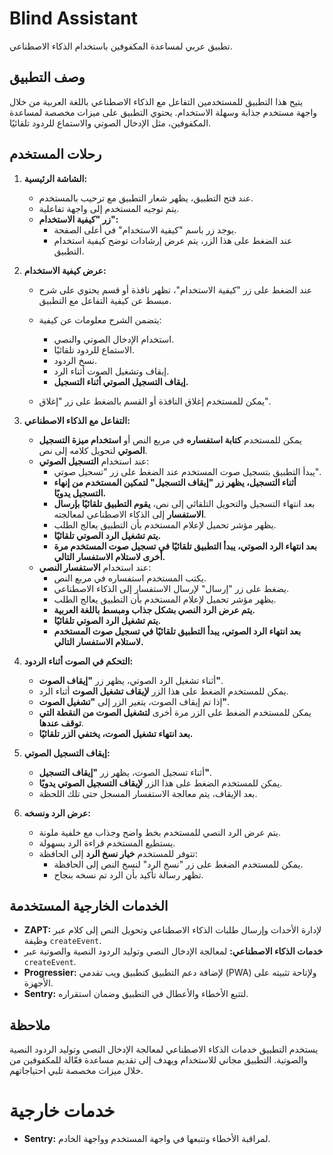 # Blind Assistant

تطبيق عربي لمساعدة المكفوفين باستخدام الذكاء الاصطناعي.

## وصف التطبيق

يتيح هذا التطبيق للمستخدمين التفاعل مع الذكاء الاصطناعي باللغة العربية من خلال واجهة مستخدم جذابة وسهلة الاستخدام. يحتوي التطبيق على ميزات مخصصة لمساعدة المكفوفين، مثل الإدخال الصوتي والاستماع للردود تلقائيًا.

## رحلات المستخدم

1. **الشاشة الرئيسية:**

   - عند فتح التطبيق، يظهر شعار التطبيق مع ترحيب بالمستخدم.
   - يتم توجيه المستخدم إلى واجهة تفاعلية.
   - **زر "كيفية الاستخدام":**
     - يوجد زر باسم "كيفية الاستخدام" في أعلى الصفحة.
     - عند الضغط على هذا الزر، يتم عرض إرشادات توضح كيفية استخدام التطبيق.

2. **عرض كيفية الاستخدام:**

   - عند الضغط على زر "كيفية الاستخدام"، تظهر نافذة أو قسم يحتوي على شرح مبسط عن كيفية التفاعل مع التطبيق.
   - يتضمن الشرح معلومات عن كيفية:

     - استخدام الإدخال الصوتي والنصي.
     - الاستماع للردود تلقائيًا.
     - نسخ الردود.
     - إيقاف وتشغيل الصوت أثناء الرد.
     - **إيقاف التسجيل الصوتي أثناء التسجيل.**

   - يمكن للمستخدم إغلاق النافذة أو القسم بالضغط على زر "إغلاق".

3. **التفاعل مع الذكاء الاصطناعي:**

   - يمكن للمستخدم **كتابة استفساره** في مربع النص أو **استخدام ميزة التسجيل الصوتي** لتحويل كلامه إلى نص.
   - عند استخدام **التسجيل الصوتي**:
     - يبدأ التطبيق بتسجيل صوت المستخدم عند الضغط على زر "تسجيل صوتي".
     - **أثناء التسجيل، يظهر زر "إيقاف التسجيل" لتمكين المستخدم من إنهاء التسجيل يدويًا.**
     - بعد انتهاء التسجيل والتحويل التلقائي إلى نص، **يقوم التطبيق تلقائيًا بإرسال الاستفسار** إلى الذكاء الاصطناعي لمعالجته.
     - يظهر مؤشر تحميل لإعلام المستخدم بأن التطبيق يعالج الطلب.
     - **يتم تشغيل الرد الصوتي تلقائيًا.**
     - **بعد انتهاء الرد الصوتي، يبدأ التطبيق تلقائيًا في تسجيل صوت المستخدم مرة أخرى لاستلام الاستفسار التالي.**
   - عند استخدام **الاستفسار النصي**:
     - يكتب المستخدم استفساره في مربع النص.
     - يضغط على زر "إرسال" لإرسال الاستفسار إلى الذكاء الاصطناعي.
     - يظهر مؤشر تحميل لإعلام المستخدم بأن التطبيق يعالج الطلب.
     - **يتم عرض الرد النصي بشكل جذاب ومبسط باللغة العربية.**
     - **يتم تشغيل الرد الصوتي تلقائيًا.**
     - **بعد انتهاء الرد الصوتي، يبدأ التطبيق تلقائيًا في تسجيل صوت المستخدم لاستلام الاستفسار التالي.**

4. **التحكم في الصوت أثناء الردود:**

   - أثناء تشغيل الرد الصوتي، يظهر زر **"إيقاف الصوت"**.
   - يمكن للمستخدم الضغط على هذا الزر **لإيقاف تشغيل الصوت** أثناء الرد.
   - إذا تم إيقاف الصوت، يتغير الزر إلى **"تشغيل الصوت"**.
   - يمكن للمستخدم الضغط على الزر مرة أخرى **لتشغيل الصوت من النقطة التي توقف عندها**.
   - **بعد انتهاء تشغيل الصوت، يختفي الزر تلقائيًا.**

5. **إيقاف التسجيل الصوتي:**

   - أثناء تسجيل الصوت، يظهر زر **"إيقاف التسجيل"**.
   - يمكن للمستخدم الضغط على هذا الزر **لإيقاف التسجيل الصوتي يدويًا**.
   - بعد الإيقاف، يتم معالجة الاستفسار المسجل حتى تلك اللحظة.

6. **عرض الرد ونسخه:**

   - يتم عرض الرد النصي للمستخدم بخط واضح وجذاب مع خلفية ملونة.
   - يستطيع المستخدم قراءة الرد بسهولة.
   - تتوفر للمستخدم **خيار نسخ الرد** إلى الحافظة:
     - يمكن للمستخدم الضغط على زر "نسخ الرد" لنسخ النص إلى الحافظة.
     - تظهر رسالة تأكيد بأن الرد تم نسخه بنجاح.

## الخدمات الخارجية المستخدمة

- **ZAPT:** لإدارة الأحداث وإرسال طلبات الذكاء الاصطناعي وتحويل النص إلى كلام عبر وظيفة `createEvent`.
- **خدمات الذكاء الاصطناعي:** لمعالجة الإدخال النصي وتوليد الردود النصية والصوتية عبر `createEvent`.
- **Progressier:** لإضافة دعم التطبيق كتطبيق ويب تقدمي (PWA) ولإتاحة تثبيته على الأجهزة.
- **Sentry:** لتتبع الأخطاء والأعطال في التطبيق وضمان استقراره.

## ملاحظة

يستخدم التطبيق خدمات الذكاء الاصطناعي لمعالجة الإدخال النصي وتوليد الردود النصية والصوتية. التطبيق مجاني للاستخدام ويهدف إلى تقديم مساعدة فعّالة للمكفوفين من خلال ميزات مخصصة تلبي احتياجاتهم.

# خدمات خارجية

- **Sentry:** لمراقبة الأخطاء وتتبعها في واجهة المستخدم وواجهة الخادم.
